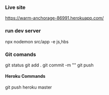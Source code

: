 
### Live site ###

https://warm-anchorage-86991.herokuapp.com/

### run dev server ###

npx nodemon src/app -e js,hbs

### Git comands ###

git status
git add .
git commit -m ""
git push

#### Heroku Commands ###

git push heroku master
